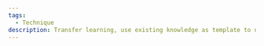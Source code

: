 ```yaml
---
tags:
  - Technique
description: Transfer learning, use existing knowledge as template to use with new task
---
```

